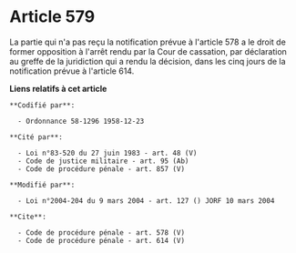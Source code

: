 # Article 579

La partie qui n'a pas reçu la notification prévue à l'article 578 a le droit de former opposition à l'arrêt rendu par la Cour
de cassation, par déclaration au greffe de la juridiction qui a rendu la décision, dans les cinq jours de la notification
prévue à l'article 614.

**Liens relatifs à cet article**

	**Codifié par**:

	  - Ordonnance 58-1296 1958-12-23

	**Cité par**:

	  - Loi n°83-520 du 27 juin 1983 - art. 48 (V)
	  - Code de justice militaire - art. 95 (Ab)
	  - Code de procédure pénale - art. 857 (V)

	**Modifié par**:

	  - Loi n°2004-204 du 9 mars 2004 - art. 127 () JORF 10 mars 2004

	**Cite**:

	  - Code de procédure pénale - art. 578 (V)
	  - Code de procédure pénale - art. 614 (V)
